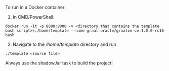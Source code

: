 To run in a Docker container:
  1. In CMD/PowerShell:
```
docker run -it -p 8000:8000 -v <directory that contains the template bash script>\:/home/template --name graal oracle/graalvm-ce:1.0.0-rc16 bash
```
  2. Navigate to the */home/template* directory and run
```
./template <source file>
```

Always use the shadowJar task to build the project!
